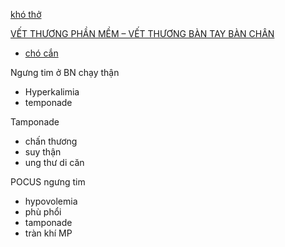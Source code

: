 [khó thở](kh%C3%B3%20th%E1%BB%9F.md)  
  
[VẾT THƯƠNG PHẦN MỀM – VẾT THƯƠNG BÀN TAY BÀN CHÂN](../The%20TRIO/000%20Zettlekasten/UMP/BM%20CTCH/V%E1%BA%BET%20TH%C6%AF%C6%A0NG%20PH%E1%BA%A6N%20M%E1%BB%80M%20%E2%80%93%20V%E1%BA%BET%20TH%C6%AF%C6%A0NG%20B%C3%80N%20TAY%20B%C3%80N%20CH%C3%82N.md)  
- [chó cắn](ch%C3%B3%20c%E1%BA%AFn.md)  
  
Ngưng tim ở BN chạy thận    
- Hyperkalimia    
- temponade    
    
Tamponade    
- chấn thương    
- suy thận    
- ung thư di căn    
    
POCUS ngưng tim    
- hypovolemia    
- phù phổi    
- tamponade    
- tràn khí MP